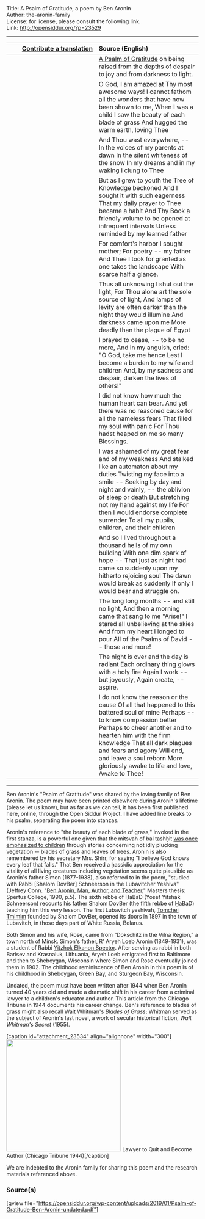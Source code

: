 <html>
<head></head>
<body>
Title: A Psalm of Gratitude, a poem by Ben Aronin<br />
Author: the-aronin-family<br />
License: for license, please consult the following link.<br />
Link: <a href="http://opensiddur.org/?p=23529">http://opensiddur.org/?p=23529</a>
<p />
<hr />

<table style="margin-left: auto;margin-right: auto;" class="draggable">
<thead><tr><th id="x" style="text-align: right;"><a href="https://opensiddur.org/contributing/upload/">Contribute a translation</a></th><th style="text-align: left;">Source (English)</th></tr></thead>
<tbody>
<tr><td style="vertical-align:top;" width="46%">
<div class="liturgy"><span lang="he">

</span></div></td>
 
<td style="vertical-align:top;" width="53%">
<div class="english">
<u>A Psalm of Gratitude</u>
on being raised from the depths of despair to joy and from darkness to light.
</div></td></tr>


<tr><td style="vertical-align:top;" width="46%">
<div class="liturgy"><span lang="he">

</span></div></td>
 
<td style="vertical-align:top;" width="53%">
<div class="english">
O God, I am amazed at Thy most awesome ways!
I cannot fathom all the wonders that have now been shown to me,
When I was a child I saw the beauty of each blade of grass
And hugged the warm earth, loving Thee
</div></td></tr>


<tr><td style="vertical-align:top;" width="46%">
<div class="liturgy"><span lang="he">

</span></div></td>
 
<td style="vertical-align:top;" width="53%">
<div class="english">
And Thou wast everywhere, --
In the voices of my parents at dawn
In the silent whiteness of the snow
In my dreams and in my waking I clung to Thee
</div></td></tr>


<tr><td style="vertical-align:top;" width="46%">
<div class="liturgy"><span lang="he">

</span></div></td>
 
<td style="vertical-align:top;" width="53%">
<div class="english">
But as I grew to youth the Tree of Knowledge beckoned
And I sought it with such eagerness
That my daily prayer to Thee became a habit
And Thy Book a friendly volume to be opened at infrequent intervals
Unless reminded by my learned father
</div></td></tr>


<tr><td style="vertical-align:top;" width="46%">
<div class="liturgy"><span lang="he">

</span></div></td>
 
<td style="vertical-align:top;" width="53%">
<div class="english">
For comfort's harbor I sought mother;
For poetry -- my father
And Thee I took for granted as one takes the landscape
With scarce half a glance.
</div></td></tr>


<tr><td style="vertical-align:top;" width="46%">
<div class="liturgy"><span lang="he">

</span></div></td>
 
<td style="vertical-align:top;" width="53%">
<div class="english">
Thus all unknowing I shut out the light,
For Thou alone art the sole source of light,
And lamps of levity are often darker than the night they would illumine
And darkness came upon me
More deadly than the plague of Egypt
</div></td></tr>


<tr><td style="vertical-align:top;" width="46%">
<div class="liturgy"><span lang="he">

</span></div></td>
 
<td style="vertical-align:top;" width="53%">
<div class="english">
I prayed to cease, -- to be no more,
And in my anguish, cried:
"O God, take me hence
Lest I become a burden to my wife and children
And, by my sadness and despair, darken the lives of others!"
</div></td></tr>


<tr><td style="vertical-align:top;" width="46%">
<div class="liturgy"><span lang="he">

</span></div></td>
 
<td style="vertical-align:top;" width="53%">
<div class="english">
I did not know how much the human heart can bear.
And yet there was no reasoned cause for all the nameless fears
That filled my soul with panic
For Thou hadst heaped on me so many Blessings.
</div></td></tr>


<tr><td style="vertical-align:top;" width="46%">
<div class="liturgy"><span lang="he">

</span></div></td>
 
<td style="vertical-align:top;" width="53%">
<div class="english">
I was ashamed of my great fear and of my weakness
And stalked like an automaton about my duties
Twisting my face into a smile --
Seeking by day and night and vainly, -- the oblivion of sleep or death
But stretching not my hand against my life
For then I would endorse complete surrender
To all my pupils, children, and their children
</div></td></tr>


<tr><td style="vertical-align:top;" width="46%">
<div class="liturgy"><span lang="he">

</span></div></td>
 
<td style="vertical-align:top;" width="53%">
<div class="english">
And so I lived throughout a thousand hells of my own building
With one dim spark of hope --
That just as night had came so suddenly upon my hitherto rejoicing soul
The dawn would break as suddenly
If only I would bear and struggle on.
</div></td></tr>


<tr><td style="vertical-align:top;" width="46%">
<div class="liturgy"><span lang="he">

</span></div></td>
 
<td style="vertical-align:top;" width="53%">
<div class="english">
The long long months -- and still no light,
And then a morning came that sang to me "Arise!"
I stared all unbelieving at the skies
And from my heart I longed to pour
All of the Psalms of David -- those and more!
</div></td></tr>


<tr><td style="vertical-align:top;" width="46%">
<div class="liturgy"><span lang="he">

</span></div></td>
 
<td style="vertical-align:top;" width="53%">
<div class="english">
The night is over and the day is radiant
Each ordinary thing glows with a holy fire
Again I work -- but joyously,
Again create, -- aspire.
</div></td></tr>


<tr><td style="vertical-align:top;" width="46%">
<div class="liturgy"><span lang="he">

</span></div></td>
 
<td style="vertical-align:top;" width="53%">
<div class="english">
I do not know the reason or the cause
Of all that happened to this battered soul of mine
Perhaps -- to know compassion better
Perhaps to cheer another and to hearten him with the firm knowledge
That all dark plagues and fears and agony
Will end, and leave a soul reborn
More gloriously awake to life and love,
Awake to Thee!
</div></td></tr>
</tbody></table>

<hr />

Ben Aronin's "Psalm of Gratitude" was shared by the loving family of Ben Aronin. The poem may have been printed elsewhere during Aronin's lifetime (please let us know), but as far as we can tell, it has been first published here, online, through the Open Siddur Project.  I have added line breaks to his psalm, separating the poem into stanzas.

Aronin's reference to "the beauty of each blade of grass," invoked in the first stanza, is a powerful one given that the mitsvah of bal tashḥit <a href="https://aharon.varady.net/omphalos/2012/02/on-a-pedagogy-for-teaching-bal-tash%e1%b8%a5it-variations-on-being-mindful-not-to-absently-pluck-the-leaves-of-living-plants">was once emphasized to children</a> through stories concerning not idly plucking vegetation -- blades of grass and leaves of trees. Aronin is also remembered by his secretary Mrs. Shirr, for saying "I believe God knows every leaf that falls." That Ben received a ḥassidic appreciation for the vitality of all living creatures including vegetation seems quite plausible as Aronin's father Simon (1877-1938), also referred to in the poem, "studied with Rabbi [Shalom DovBer] Schneerson in the Lubavitcher Yeshiva" (Jeffrey Conn. "<a href="https://archive.org/details/BenAroninManAuthorTeacherJeffreyConn1990">Ben Aronin, Man, Author, and Teacher</a>," Masters thesis: Spertus College, 1990, p.5). The sixth rebbe of ḤaBaD (Yosef Yitshak Schneerson) recounts his father Shalom DovBer (the fifth rebbe of ḤaBaD) teaching him this very lesson. The first Lubavitch yeshivah, <a href="https://www.chabad.org/library/article_cdo/aid/3771094/jewish/From-Lubavitch-to-Shanghai-The-History-of-Tomchei-Temimim-in-11-Images.htm">Tomchei Tmimim</a> founded by Shalom DovBer, opened its doors in 1897 in the town of Lubavitch, in those days part of White Russia, Belarus. 

Both Simon and his wife, Rose, came from “Dokschitz in the Vilna Region,” a town north of Minsk. Simon's father, R' Aryeh Loeb Aronin (1849-1931), was a student of Rabbi <a href="https://en.wikipedia.org/wiki/Yitzchak_Elchanan_Spektor">Yitzhok Elkanon Spector</a>. After serving as rabbi in both Barisev and Krasnaluk, Lithuania, Aryeh Loeb emigrated first to Baltimore and then to Sheboygan, Wisconsin where Simon and Rose eventually joined them in 1902. The childhood reminiscence of Ben Aronin in this poem is of his childhood in Sheboygan, Green Bay, and Sturgeon Bay, Wisconsin. 

Undated, the poem must have been written after 1944 when Ben Aronin turned 40 years old and made a dramatic shift in his career from a criminal lawyer to a children's educator and author. This article from the Chicago Tribune in 1944 documents his career change. Ben's reference to blades of grass might also recall Walt Whitman's <em>Blades of Grass</em>; Whitman served as the subject of Aronin's last novel, a work of secular historical fiction, <em>Walt Whitman's Secret</em> (1955). 

[caption id="attachment_23534" align="alignnone" width="300"]<a href="https://opensiddur.org/wp-content/uploads/2019/01/Lawyer-to-Quit-and-Become-Author-Chicago-Tribune-1944.jpg"><img src="https://opensiddur.org/wp-content/uploads/2019/01/Lawyer-to-Quit-and-Become-Author-Chicago-Tribune-1944-300x293.jpg" alt="" width="300" height="293" class="size-medium wp-image-23534" /></a> Lawyer to Quit and Become Author (Chicago Tribune 1944)[/caption]


We are indebted to the Aronin family for sharing this poem and the research materials referenced above.

<h3>Source(s)</h3>

[gview file="https://opensiddur.org/wp-content/uploads/2019/01/Psalm-of-Gratitude-Ben-Aronin-undated.pdf"]
</body>
</html>